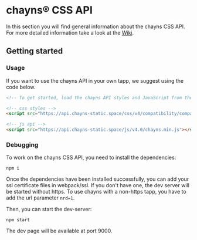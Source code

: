 # chayns® CSS API

In this section you will find general information about the chayns CSS API. For more detailed information take a look at the [Wiki](https://github.com/TobitSoftware/chayns-css/wiki).

## Getting started

### Usage

If you want to use the chayns API in your own tapp, we suggest using the code below.

```HTML
<!-- To get started, load the chayns API styles and JavaScript from the CDN -->

<!-- css styles -->
<script src="https://api.chayns-static.space/css/v4/compatibility/compatibility.min.js" version="4.2"></script>

<!-- js api -->
<script src="https://api.chayns-static.space/js/v4.0/chayns.min.js"></script>
```

### Debugging

To work on the chayns CSS API, you need to install the dependencies:

``
npm i
``

Once the dependencies have been installed successfully, you can add your ssl certificate files in webpack/ssl.
If you don't have one, the dev server will be started without https. 
To use chayns with a non-https tapp, you have to add the url parameter `nrd=1`.

Then, you can start the dev-server:

``
npm start
``

The dev page will be available at port 9000.
